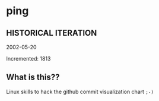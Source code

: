 # ping

## HISTORICAL ITERATION
2002-05-20

Incremented: 1813

## What is this?? 
Linux skills to hack the github commit visualization chart `;-)`
